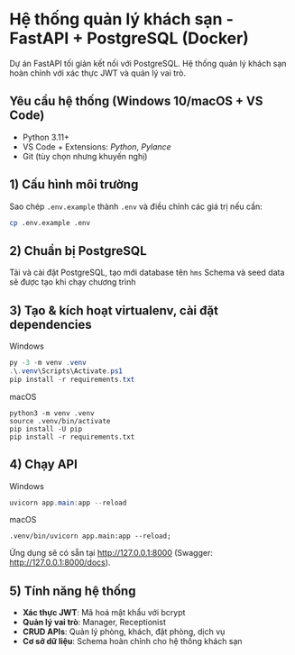 
# Hệ thống quản lý khách sạn - FastAPI + PostgreSQL (Docker)

Dự án FastAPI tối giản kết nối với PostgreSQL. Hệ thống quản lý khách sạn hoàn chỉnh với xác thực JWT và quản lý vai trò.

## Yêu cầu hệ thống (Windows 10/macOS + VS Code)
- Python 3.11+
- VS Code + Extensions: *Python*, *Pylance*
- Git (tùy chọn nhưng khuyến nghị)

## 1) Cấu hình môi trường
Sao chép `.env.example` thành `.env` và điều chỉnh các giá trị nếu cần:
```bash
cp .env.example .env
```

## 2) Chuẩn bị PostgreSQL
Tải và cài đặt PostgreSQL, tạo mới database tên `hms`
Schema và seed data sẽ được tạo khi chạy chương trình

## 3) Tạo & kích hoạt virtualenv, cài đặt dependencies
Windows
```powershell
py -3 -m venv .venv
.\.venv\Scripts\Activate.ps1
pip install -r requirements.txt
```
macOS
```shell
python3 -m venv .venv
source .venv/bin/activate
pip install -U pip
pip install -r requirements.txt
```

## 4) Chạy API
Windows
```powershell
uvicorn app.main:app --reload
```
macOS
```shell
.venv/bin/uvicorn app.main:app --reload;
```
Ứng dụng sẽ có sẵn tại http://127.0.0.1:8000 (Swagger: http://127.0.0.1:8000/docs).


## 5) Tính năng hệ thống
- **Xác thực JWT**: Mã hoá mật khẩu với bcrypt
- **Quản lý vai trò**: Manager, Receptionist
- **CRUD APIs**: Quản lý phòng, khách, đặt phòng, dịch vụ
- **Cơ sở dữ liệu**: Schema hoàn chỉnh cho hệ thống khách sạn
